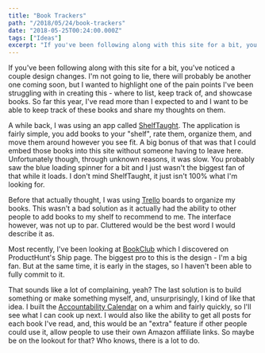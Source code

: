 ```yaml
---
title: "Book Trackers"
path: "/2018/05/24/book-trackers"
date: "2018-05-25T00:24:00.000Z"
tags: ["Ideas"]
excerpt: "If you've been following along with this site for a bit, you've noticed a couple design changes. I'm not going to lie, there will probably be another one coming soon, but I wanted to highlight one of..."
---
```


If you've been following along with this site for a bit, you've noticed a couple design changes. I'm not going to lie, there will probably be another one coming soon, but I wanted to highlight one of the pain points I've been struggling with in creating this - where to list, keep track of, and showcase books. So far this year, I've read more than I expected to and I want to be able to keep track of these books and share my thoughts on them.

A while back, I was using an app called [ShelfTaught](https://shelftaught.com/). The application is fairly simple, you add books to your "shelf", rate them, organize them, and move them around however you see fit. A big bonus of that was that I could embed those books into this site without someone having to leave here. Unfortunately though, through unknown reasons, it was slow. You probably saw the blue loading spinner for a bit and I just wasn't the biggest fan of that while it loads. I don't mind ShelfTaught, it just isn't 100% what I'm looking for.

Before that actually thought, I was using [Trello](http://trello.com) boards to organize my books. This wasn't a bad solution as it actually had the ability to other people to add books to my shelf to recommend to me. The interface however, was not up to par. Cluttered would be the best word I would describe it as.

Most recently, I've been looking at [BookClub](https://bookclub.cool/) which I discovered on ProductHunt's Ship page. The biggest pro to this is the design - I'm a big fan. But at the same time, it is early in the stages, so I haven't been able to fully commit to it.

That sounds like a lot of complaining, yeah? The last solution is to build something or make something myself, and, unsurprisingly, I kind of like that idea. I built the [Accountability Calendar](/accountability-calendar/) on a whim and fairly quickly, so I'll see what I can cook up next. I would also like the ability to get all posts for each book I've read, and, this would be an "extra" feature if other people could use it, allow people to use their own Amazon affiliate links. So maybe be on the lookout for that? Who knows, there is a lot to do.
